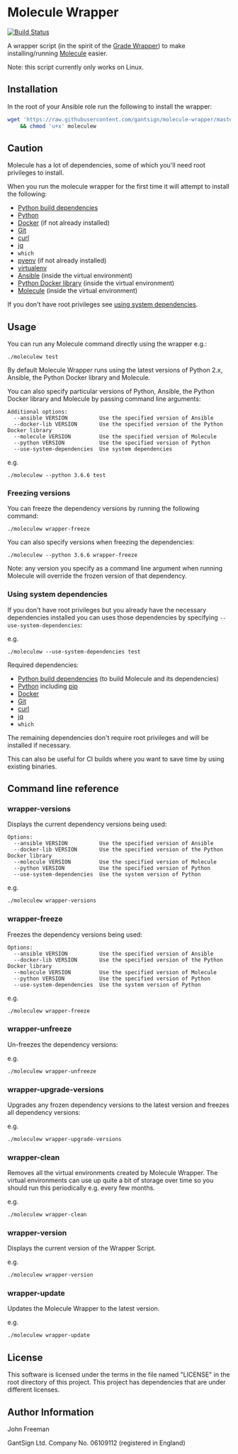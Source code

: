 # Molecule Wrapper

[![Build Status](https://travis-ci.com/gantsign/molecule-wrapper.svg?branch=master)](https://travis-ci.com/gantsign/molecule-wrapper)

A wrapper script (in the spirit of the
[Grade Wrapper](https://docs.gradle.org/current/userguide/gradle_wrapper.html))
to make installing/running
[Molecule](https://molecule.readthedocs.io/en/latest/configuration.html) easier.

Note: this script currently only works on Linux.

## Installation

In the root of your Ansible role run the following to install the wrapper:

```bash
wget 'https://raw.githubusercontent.com/gantsign/molecule-wrapper/master/moleculew' -O moleculew \
    && chmod 'u+x' moleculew
```

## Caution

Molecule has a lot of dependencies, some of which you'll need root privileges to
install.

When you run the molecule wrapper for the first time it will attempt to install
the following:

* [Python build dependencies](https://github.com/pyenv/pyenv/wiki/common-build-problems)
* [Python](https://www.python.org/)
* [Docker](https://www.docker.com) (if not already installed)
* [Git](https://git-scm.com)
* [curl](https://curl.haxx.se)
* [jq](https://stedolan.github.io/jq/)
* `which`
* [pyenv](https://github.com/pyenv/pyenv) (if not already installed)
* [virtualenv](https://virtualenv.pypa.io/en/stable)
* [Ansible](https://www.ansible.com) (inside the virtual environment)
* [Python Docker library](https://pypi.org/project/docker/) (inside the virtual environment)
* [Molecule](https://molecule.readthedocs.io) (inside the virtual environment)

If you don't have root privileges see
[using system dependencies](#using-system-dependencies).

## Usage

You can run any Molecule command directly using the wrapper e.g.:

```
./moleculew test
```

By default Molecule Wrapper runs using the latest versions of Python 2.x,
Ansible, the Python Docker library and Molecule.

You can also specify particular versions of Python, Ansible, the Python Docker
library and Molecule by passing command line arguments:

```
Additional options:
  --ansible VERSION          Use the specified version of Ansible
  --docker-lib VERSION       Use the specified version of the Python Docker library
  --molecule VERSION         Use the specified version of Molecule
  --python VERSION           Use the specified version of Python
  --use-system-dependencies  Use system dependencies
```

e.g.

```
./moleculew --python 3.6.6 test
```


### Freezing versions

You can freeze the dependency versions by running the following command:

```
./moleculew wrapper-freeze
```

You can also specify versions when freezing the dependencies:

```
./moleculew --python 3.6.6 wrapper-freeze
```

Note: any version you specify as a command line argument when running Molecule
will override the frozen version of that dependency.

### Using system dependencies

If you don't have root privileges but you already have the necessary
dependencies installed you can uses those dependencies by specifying
`--use-system-dependencies`:

e.g.

```
./moleculew --use-system-dependencies test
```

Required dependencies:
* [Python build dependencies](https://github.com/pyenv/pyenv/wiki/common-build-problems) (to build Molecule and its dependencies)
* [Python](https://www.python.org/) including [pip](https://pypi.org/project/pip/)
* [Docker](https://www.docker.com)
* [Git](https://git-scm.com)
* [curl](https://curl.haxx.se)
* [jq](https://stedolan.github.io/jq/)
* `which`

The remaining dependencies don't require root privileges and will be installed
if necessary.

This can also be useful for CI builds where you want to save time by using
existing binaries.

## Command line reference

### wrapper-versions

Displays the current dependency versions being used:

```
Options:
  --ansible VERSION          Use the specified version of Ansible
  --docker-lib VERSION       Use the specified version of the Python Docker library
  --molecule VERSION         Use the specified version of Molecule
  --python VERSION           Use the specified version of Python
  --use-system-dependencies  Use the system version of Python
```

e.g.

```bash
./moleculew wrapper-versions
```

### wrapper-freeze

Freezes the dependency versions being used:

```
Options:
  --ansible VERSION          Use the specified version of Ansible
  --docker-lib VERSION       Use the specified version of the Python Docker library
  --molecule VERSION         Use the specified version of Molecule
  --python VERSION           Use the specified version of Python
  --use-system-dependencies  Use the system version of Python
```

e.g.

```bash
./moleculew wrapper-freeze
```

### wrapper-unfreeze

Un-freezes the dependency versions:

e.g.

```bash
./moleculew wrapper-unfreeze
```

### wrapper-upgrade-versions

Upgrades any frozen dependency versions to the latest version and freezes all
dependency versions:

e.g.

```bash
./moleculew wrapper-upgrade-versions
```

### wrapper-clean

Removes all the virtual environments created by Molecule Wrapper. The virtual
environments can use up quite a bit of storage over time so you should run this
periodically e.g. every few months.

e.g.

```bash
./moleculew wrapper-clean
```

### wrapper-version

Displays the current version of the Wrapper Script.

e.g.

```bash
./moleculew wrapper-version
```

### wrapper-update

Updates the Molecule Wrapper to the latest version.

e.g.

```bash
./moleculew wrapper-update
```

## License

This software is licensed under the terms in the file named "LICENSE" in the
root directory of this project. This project has dependencies that are under
different licenses.

## Author Information

John Freeman

GantSign Ltd.
Company No. 06109112 (registered in England)
